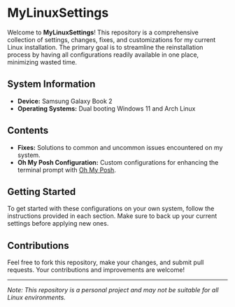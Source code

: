 # MyLinuxSettings

Welcome to **MyLinuxSettings**! This repository is a comprehensive collection of settings, changes, fixes, and customizations for my current Linux installation. The primary goal is to streamline the reinstallation process by having all configurations readily available in one place, minimizing wasted time.

## System Information

- **Device:** Samsung Galaxy Book 2
- **Operating Systems:** Dual booting Windows 11 and Arch Linux

## Contents

- **Fixes:** Solutions to common and uncommon issues encountered on my system.
- **Oh My Posh Configuration:** Custom configurations for enhancing the terminal prompt with [Oh My Posh](https://ohmyposh.dev/).


## Getting Started

To get started with these configurations on your own system, follow the instructions provided in each section. Make sure to back up your current settings before applying new ones.

## Contributions

Feel free to fork this repository, make your changes, and submit pull requests. Your contributions and improvements are welcome!

---

*Note: This repository is a personal project and may not be suitable for all Linux environments.*
